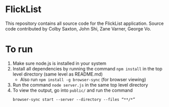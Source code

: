 # FlickList
This repository contains all source code for the FlickList application.
Source code contributed by Colby Saxton, John Shi, Zane Varner, George Vo.

# To run
1. Make sure node.js is installed in your system
2. Install all dependencies by running the command ```npm install``` in the
top level directory (same level as README.md)
    - Also run ```npm install -g browser-sync``` (for browser viewing)
3. Run the command ```node server.js``` in the same top level directory
4. To view the output, go into ```public/``` and run the command
    ```
    browser-sync start --server --directory --files “**/*”
    ```